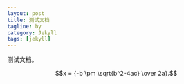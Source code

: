 ```yaml
---
layout: post
title: 测试文档
tagline: by
category: Jekyll
tags: [jekyll]
---
```


测试文档。

<!--more-->

$$x = {-b \pm \sqrt{b^2-4ac} \over 2a}.$$
